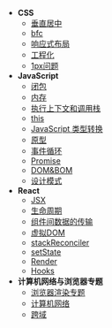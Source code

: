 <!-- docs/_sidebar.md -->
* **CSS**
  * [垂直居中](CSS/垂直居中.md)
  * [bfc](CSS/bfc.md)
  * [响应式布局](CSS/响应式布局.md)
  * [工程化](CSS/工程化.md)
  * [1px问题](CSS/1px.md)
* **JavaScript**
  * [闭包](/JavaScript/闭包.md)
  * [内存](/JavaScript/内存.md)
  * [执行上下文和调用栈](JavaScript/执行上下文和调用栈.md)
  * [this](/JavaScript/this.md)
  * [JavaScript 类型转换](JavaScript/JavaScript类型转换.md)
  * [原型](JavaScript/原型.md)
  * [事件循环](JavaScript/事件循环.md)
  * [Promise](JavaScript/Promise.md)
  * [DOM&BOM](JavaScript/DOM&BOM.md)
  * [设计模式](JavaScript/设计模式.md)
* **React**
  * [JSX](/React/jsx.md)
  * [生命周期](/React/smzq.md)
  * [组件间数据的传输](/React/shuju.md)
  * [虚拟DOM](/React/virtualDOM.md)
  * [stackReconciler](/React/stackReconciler.md)
  * [setState](/React/setState.md)
  * [Render](/React/render.md)
  * [Hooks](/React/hook.md)
* **计算机网络与浏览器专题**
  * [浏览器渲染专题](Internet/浏览器渲染.md)
  * [计算机网络](Internet/计算机网络.md)
  * [跨域](Internet/跨域.md)
  